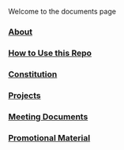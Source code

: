 Welcome to the documents page

### [About](about.md)

### [How to Use this Repo](howto.md)

### [Constitution](constitution/w24.md)

### [Projects](projects/projects.md)

### [Meeting Documents](meetings/meetings.md)

### [Promotional Material](pr/pr.md)